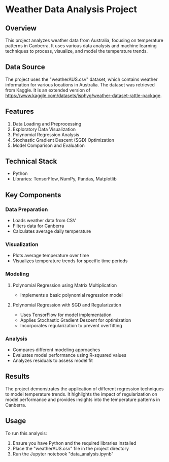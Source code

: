 # Weather Data Analysis Project

## Overview
This project analyzes weather data from Australia, focusing on temperature patterns in Canberra. It uses various data analysis and machine learning techniques to process, visualize, and model the temperature trends.

## Data Source
The project uses the "weatherAUS.csv" dataset, which contains weather information for various locations in Australia. The dataset was retrieved from Kaggle. It is an extended version of https://www.kaggle.com/datasets/jsphyg/weather-dataset-rattle-package.

## Features
1. Data Loading and Preprocessing
2. Exploratory Data Visualization
3. Polynomial Regression Analysis
4. Stochastic Gradient Descent (SGD) Optimization
5. Model Comparison and Evaluation

## Technical Stack
- Python
- Libraries: TensorFlow, NumPy, Pandas, Matplotlib

## Key Components

### Data Preparation
- Loads weather data from CSV
- Filters data for Canberra
- Calculates average daily temperature

### Visualization
- Plots average temperature over time
- Visualizes temperature trends for specific time periods

### Modeling
1. Polynomial Regression using Matrix Multiplication
   - Implements a basic polynomial regression model
   
2. Polynomial Regression with SGD and Regularization
   - Uses TensorFlow for model implementation
   - Applies Stochastic Gradient Descent for optimization
   - Incorporates regularization to prevent overfitting

### Analysis
- Compares different modeling approaches
- Evaluates model performance using R-squared values
- Analyzes residuals to assess model fit

## Results
The project demonstrates the application of different regression techniques to model temperature trends. It highlights the impact of regularization on model performance and provides insights into the temperature patterns in Canberra.

## Usage
To run this analysis:
1. Ensure you have Python and the required libraries installed
2. Place the "weatherAUS.csv" file in the project directory
3. Run the Jupyter notebook "data_analysis.ipynb"

